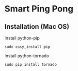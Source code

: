 # Smart Ping Pong

## Installation (Mac OS)

Install python-pip

    sudo easy_install pip

Install python-tornado

    sudo pip install tornado
